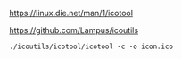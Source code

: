


https://linux.die.net/man/1/icotool

https://github.com/Lampus/icoutils

`./icoutils/icotool/icotool -c -o icon.ico`
